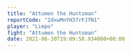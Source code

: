 ```yaml
---
title: "Attumen the Huntsman"
reportCode: "2dxwMnYH37rFJfN1"
player: "Limpo"
fight: "Attumen the Huntsman"
date: 2021-06-30T19:09:58.934000+00:00
---
```

